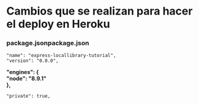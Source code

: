 # Cambios que se realizan para hacer el deploy en Heroku
### package.jsonpackage.json
```
"name": "express-locallibrary-tutorial",  
"version": "0.0.0",  
```
**"engines": {  
"node": "8.9.1"  
},**  
```
"private": true,  
```
  
  
